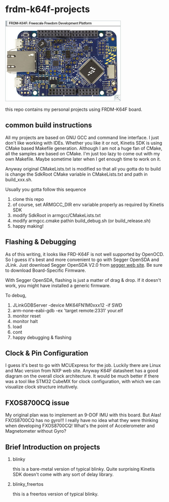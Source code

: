# frdm-k64f-projects

![FRDM-K64F](images/FRDM-K64F.jpg)

this repo contains my personal projects using FRDM-K64F board.

## common build instructions
All my projects are based on GNU GCC and command line interface. I just don't like working with IDEs.
Whether you like it or not, Kinetis SDK is using CMake based Makefile generation. Although I am not a huge fan of CMake, all the samples are based on CMake. I'm just too lazy to come out with my own Makefile. Maybe sometime later when I get enough time to work on it.

Anyway original CMakeLists.txt is modified so that all you gotta do to build is change the SdkRoot CMake variable in CMakeLists.txt and path in build_xxx.sh.

Usually you gotta follow this sequence
1. clone this repo
2. of course, set ARMGCC_DIR env variable properly as required by Kinetis SDK
3. modify SdkRoot in armgcc/CMakeLists.txt
4. modify armgcc.cmake pathin build_debug.sh (or build_release.sh)
5. happy making!

## Flashing & Debugging
As of this writing, it looks like FRD-K64F is not well supported by OpenOCD. So I guess it's best and more convenient to go with Segger OpenSDA and JLink. Just download Segger OpenSDA V2.0 from [segger web site](https://www.segger.com/downloads/jlink/#JLinkOpenSDABoardSpecificFirmwares). Be sure to download Board-Specific Firmware.

With Segger OpenSDA, flashing is just a matter of drag & drop. If it doesn't work, you might have installed a generic firmware.

To debug,

1. JLinkGDBServer -device MK64FN1M0xxx12 -if SWD
2. arm-none-eabi-gdb -ex 'target remote:2331' your.elf
3. monitor reset
4. monitor halt
5. load
6. cont
7. happy debugging & flashing

## Clock & Pin Configuration
I guess it's best to go with MCUExpress for the job.
Luckily there are Linux and Mac version from NXP web site.
Anyway K64F datasheet has a good diagram on the overall clock architecture.
It would be much better if there was a tool like STM32 CubeMX for clock configuration, with which we can visualize clock structure intuitively.

## FXOS8700CQ issue
My original plan was to implement an 9-DOF IMU with this board. But Alas! FXOS8700CQ has no gyro!!!
I really have no idea what they were thinking when developing FXOS8700CQ!
What's the point of Accelerometer and Magnetometer without Gyro?

## Brief Introduction on projects
1. blinky

   this is a bare-metal version of typical blinky. Quite surprising Kinetis SDK doesn't come with any sort of delay library.

2. blinky_freertos

   this is a freertos version of typical blinky.
